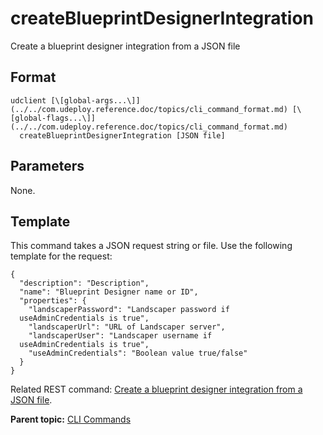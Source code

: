 # createBlueprintDesignerIntegration

Create a blueprint designer integration from a JSON file

## Format

```
udclient [\[global-args...\]](../../com.udeploy.reference.doc/topics/cli_command_format.md) [\[global-flags...\]](../../com.udeploy.reference.doc/topics/cli_command_format.md)
  createBlueprintDesignerIntegration [JSON file]
```

## Parameters

None.

## Template

This command takes a JSON request string or file. Use the following template for the request:

```
{
  "description": "Description",
  "name": "Blueprint Designer name or ID",
  "properties": {
    "landscaperPassword": "Landscaper password if 
  useAdminCredentials is true",
    "landscaperUrl": "URL of Landscaper server",
    "landscaperUser": "Landscaper username if 
  useAdminCredentials is true",
    "useAdminCredentials": "Boolean value true/false"
  }
}

```

Related REST command: [Create a blueprint designer integration from a JSON file](rest_cli_patternintegrationprovidercli_createblueprint_put.md).

**Parent topic:** [CLI Commands](../../com.udeploy.reference.doc/topics/cli_commands.md)

